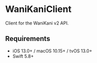 # WaniKaniClient

Client for the WaniKani v2 API.

## Requirements

- iOS 13.0+ / macOS 10.15+ / tvOS 13.0+
- Swift 5.8+
